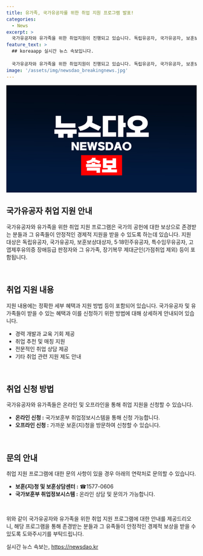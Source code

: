 ```yaml
---
title: 유가족, 국가유공자를 위한 취업 지원 프로그램 발표!
categories:
  - News
excerpt: >
  국가유공자와 유가족을 위한 취업지원이 진행되고 있습니다. 독립유공자, 국가유공자, 보훈보상대상자 등이 지원 대상이며 온라인 및 오프라인으로 신청이 가능합니다. 이에 대한 자세한 내용은 국가보훈부 취업정보시스템 및 보훈청을 통해 문의할 수 있습니다. 이 프로그램은 공공누리의 조건에 따라 자유롭게 이용 가능하며, 출처를 명시해야 합니다.
feature_text: >
  ## koreaapp 실시간 뉴스 속보입니다.

  국가유공자와 유가족을 위한 취업지원이 진행되고 있습니다. 독립유공자, 국가유공자, 보훈보상대상자 등이 지원 대상이며 온라인 및 오프라인으로 신청이 가능합니다. 이에 대한 자세한 내용은 국가보훈부 취업정보시스템 및 보훈청을 통해 문의할 수 있습니다. 이 프로그램은 공공누리의 조건에 따라 자유롭게 이용 가능하며, 출처를 명시해야 합니다.
image: '/assets/img/newsdao_breakingnews.jpg'
---
```


<p><img src="/assets/img/newsdao_breakingnews.jpg" alt="koreaapp 속보" /></p>

<h2 data-ke-size="size26">국가유공자 취업 지원 안내</h2>

<p>국가유공자와 유가족을 위한 취업 지원 프로그램은 국가의 공헌에 대한 보상으로 존경받는 분들과 그 유족들이 안정적인 경제적 지원을 받을 수 있도록 하는데 있습니다. 지원 대상은 독립유공자, 국가유공자, 보훈보상대상자, 5·18민주유공자, 특수임무유공자, 고엽제후유의증 장애등급 판정자와 그 유가족, 장기복무 제대군인(가점취업 제외) 등이 포함됩니다.</p>

<p data-ke-size="size16">&nbsp;</p>

<h2 data-ke-size="size26">취업 지원 내용</h2>

<p>지원 내용에는 정확한 세부 혜택과 지원 방법 등이 포함되어 있습니다. 국가유공자 및 유가족들이 받을 수 있는 혜택과 이를 신청하기 위한 방법에 대해 상세하게 안내되어 있습니다. </p>

<ul>
    <li>경력 개발과 교육 기회 제공</li>
    <li>취업 추천 및 매칭 지원</li>
    <li>전문적인 취업 상담 제공</li>
    <li>기타 취업 관련 지원 제도 안내</li>
</ul>

<p data-ke-size="size16">&nbsp;</p>

<h2 data-ke-size="size26">취업 신청 방법</h2>

<p>국가유공자와 유가족들은 온라인 및 오프라인을 통해 취업 지원을 신청할 수 있습니다.</p>

<ul>
    <li><b>온라인 신청 :</b> 국가보훈부 취업정보시스템을 통해 신청 가능합니다.</li>
    <li><b>오프라인 신청 :</b> 가까운 보훈(지)청을 방문하여 신청할 수 있습니다.</li>
</ul>

<p data-ke-size="size16">&nbsp;</p>

<h2 data-ke-size="size26">문의 안내</h2>

<p>취업 지원 프로그램에 대한 문의 사항이 있을 경우 아래의 연락처로 문의할 수 있습니다.</p>

<ul>
    <li><b>보훈(지)청 및 보훈상담센터 :</b> ☎1577-0606</li>
    <li><b>국가보훈부 취업정보시스템 :</b> 온라인 상담 및 문의가 가능합니다.</li>
</ul>

<p data-ke-size="size16">&nbsp;</p>

<p>위와 같이 국가유공자와 유가족을 위한 취업 지원 프로그램에 대한 안내를 제공드리오니, 해당 프로그램을 통해 존경받는 분들과 그 유족들이 안정적인 경제적 보상을 받을 수 있도록 도와주시기를 부탁드립니다.</p>
실시간 뉴스 속보는, <a href="https://newsdao.kr" rel="dofollow">https://newsdao.kr</a>


